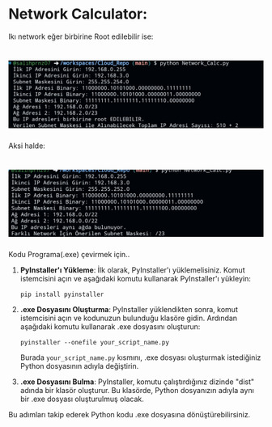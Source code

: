 # Network Calculator:

Ikı network eğer birbirine Root edilebilir ise:
<h1 align="center">
  <img src="./SmartSelect_20230814_213130_Chrome.jpg" alt="True">
</h1>

Aksi halde:
<h1 align="center">
  <img src="./SmartSelect_20230814_213247_Chrome.jpg" alt="False">
</h1>

Kodu Programa(.exe) çevirmek için..

1. **PyInstaller'ı Yükleme**: İlk olarak, PyInstaller'ı yüklemelisiniz. Komut istemcisini açın ve aşağıdaki komutu kullanarak PyInstaller'ı yükleyin:
   
   ```
   pip install pyinstaller
   ```

2. **.exe Dosyasını Oluşturma**: PyInstaller yüklendikten sonra, komut istemcisini açın ve kodunuzun bulunduğu klasöre gidin. Ardından aşağıdaki komutu kullanarak .exe dosyasını oluşturun:

   ```
   pyinstaller --onefile your_script_name.py
   ```

   Burada `your_script_name.py` kısmını, .exe dosyası oluşturmak istediğiniz Python dosyasının adıyla değiştirin.

3. **.exe Dosyasını Bulma**: PyInstaller, komutu çalıştırdığınız dizinde "dist" adında bir klasör oluşturur. Bu klasörde, Python dosyanızın adıyla aynı bir .exe dosyası oluşturulmuş olacak.

Bu adımları takip ederek Python kodu .exe dosyasına dönüştürebilirsiniz.

